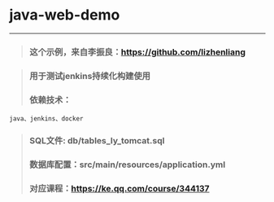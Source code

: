 # java-web-demo
---




> ### 这个示例，来自李振良：https://github.com/lizhenliang

> ### 用于测试jenkins持续化构建使用
> ### 依赖技术：
```
java、jenkins、docker
```

> ### SQL文件: db/tables_ly_tomcat.sql
> ### 数据库配置：src/main/resources/application.yml
> ### 对应课程：https://ke.qq.com/course/344137
